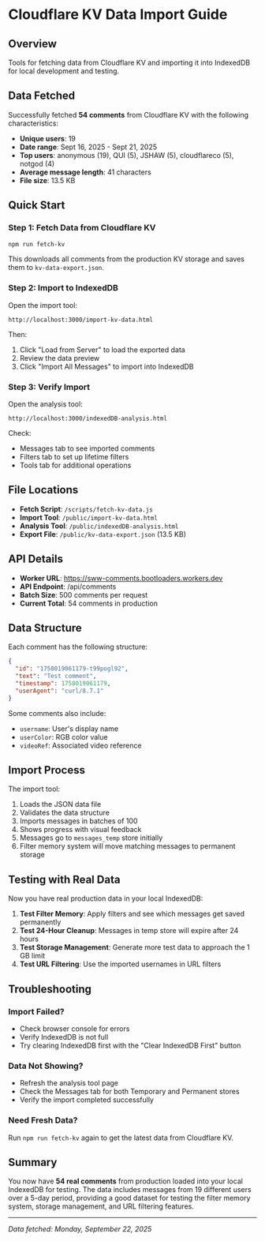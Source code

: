 # Cloudflare KV Data Import Guide

## Overview

Tools for fetching data from Cloudflare KV and importing it into IndexedDB for local development and testing.

## Data Fetched

Successfully fetched **54 comments** from Cloudflare KV with the following characteristics:

- **Unique users**: 19
- **Date range**: Sept 16, 2025 - Sept 21, 2025  
- **Top users**: anonymous (19), QUI (5), JSHAW (5), cloudflareco (5), notgod (4)
- **Average message length**: 41 characters
- **File size**: 13.5 KB

## Quick Start

### Step 1: Fetch Data from Cloudflare KV
```bash
npm run fetch-kv
```
This downloads all comments from the production KV storage and saves them to `kv-data-export.json`.

### Step 2: Import to IndexedDB
Open the import tool:
```
http://localhost:3000/import-kv-data.html
```

Then:
1. Click "Load from Server" to load the exported data
2. Review the data preview
3. Click "Import All Messages" to import into IndexedDB

### Step 3: Verify Import
Open the analysis tool:
```
http://localhost:3000/indexedDB-analysis.html
```

Check:
- Messages tab to see imported comments
- Filters tab to set up lifetime filters
- Tools tab for additional operations

## File Locations

- **Fetch Script**: `/scripts/fetch-kv-data.js`
- **Import Tool**: `/public/import-kv-data.html` 
- **Analysis Tool**: `/public/indexedDB-analysis.html`
- **Export File**: `/public/kv-data-export.json` (13.5 KB)

## API Details

- **Worker URL**: https://sww-comments.bootloaders.workers.dev
- **API Endpoint**: /api/comments
- **Batch Size**: 500 comments per request
- **Current Total**: 54 comments in production

## Data Structure

Each comment has the following structure:
```json
{
  "id": "1758019061179-t99pogl92",
  "text": "Test comment",
  "timestamp": 1758019061179,
  "userAgent": "curl/8.7.1"
}
```

Some comments also include:
- `username`: User's display name
- `userColor`: RGB color value
- `videoRef`: Associated video reference

## Import Process

The import tool:
1. Loads the JSON data file
2. Validates the data structure
3. Imports messages in batches of 100
4. Shows progress with visual feedback
5. Messages go to `messages_temp` store initially
6. Filter memory system will move matching messages to permanent storage

## Testing with Real Data

Now you have real production data in your local IndexedDB:

1. **Test Filter Memory**: Apply filters and see which messages get saved permanently
2. **Test 24-Hour Cleanup**: Messages in temp store will expire after 24 hours
3. **Test Storage Management**: Generate more test data to approach the 1 GB limit
4. **Test URL Filtering**: Use the imported usernames in URL filters

## Troubleshooting

### Import Failed?
- Check browser console for errors
- Verify IndexedDB is not full
- Try clearing IndexedDB first with the "Clear IndexedDB First" button

### Data Not Showing?
- Refresh the analysis tool page
- Check the Messages tab for both Temporary and Permanent stores
- Verify the import completed successfully

### Need Fresh Data?
Run `npm run fetch-kv` again to get the latest data from Cloudflare KV.

## Summary

You now have **54 real comments** from production loaded into your local IndexedDB for testing. The data includes messages from 19 different users over a 5-day period, providing a good dataset for testing the filter memory system, storage management, and URL filtering features.

---

*Data fetched: Monday, September 22, 2025*
